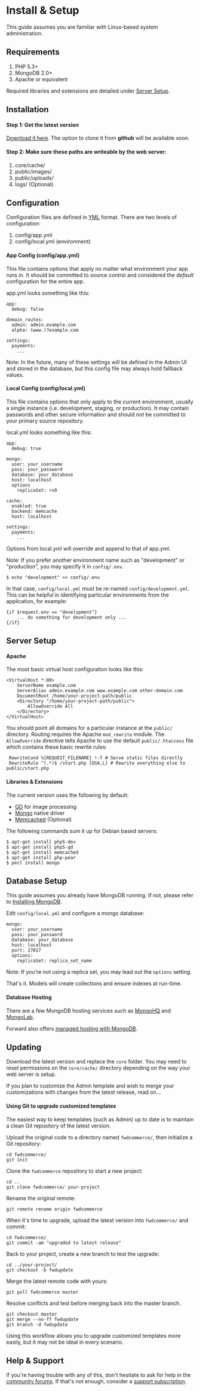 # Install & Setup
    
This guide assumes you are familiar with Linux-based system administration.


<a id="requirements"></a>
## Requirements

1. PHP 5.3+
2. MongoDB 2.0+
3. Apache or equivalent

Required libraries and extensions are detailed under <a href="#server-setup">Server Setup</a>.


<a id="installation"></a>
## Installation

#### Step 1: Get the latest version

<a href="/alpha/download">Download it here</a>. The option to clone it from **github** will be available soon.

#### Step 2: Make sure these paths are writeable by the web server:

1. core/cache/
2. public/images/
3. public/uploads/
4. logs/ (Optional)


<a id="configuration"></a>
## Configuration

Configuration files are defined in <a href="http://www.yaml.org/">YML</a> format. There are two levels of configuration:

1. config/app.yml
2. config/local.yml (environment)

#### App Config (config/app.yml)
	
This file contains options that apply no matter what environment your app runs in. It should be committed to source control and considered the *default* configuration for the entire app.

app.yml looks something like this:

    app:
      debug: false

	domain_routes:
	  admin: admin.example.com
	  alpha: (www.)?example.com
	
	settings:
	  payments:
	    ...
		
Note: In the future, many of these settings will be defined in the Admin UI and stored in the database, but this config file may always hold fallback values.
		
		
#### Local Config (config/local.yml)
		
This file contains options that only apply to the current environment, usually a single instance (i.e. development, staging, or production). It may contain passwords and other secure information and should not be committed to your primary source repository.
		
local.yml looks something like this:
		
	app:
	  debug: true
		
	mongo:
	  user: your_username
	  pass: your_password
	  database: your_database
	  host: localhost
	  options
	    replicaSet: rs0
	  
	cache:
	  enabled: true
	  backend: memcache
	  host: localhost
	
	settings:
	  payments:
	    ...
		  
Options from local.yml will override and append to that of app.yml.

Note: If you prefer another environment name such as "development" or "production", you may specify it in `config/.env`.

	$ echo "development" >> config/.env
	
In that case, `config/local.yml` must be re-named `config/development.yml`. This can be helpful in identifying particular environments from the application, for example:

	{if $request.env == "development"}
		... do something for development only ...
	{/if}


<a id="server-setup"></a>
## Server Setup

#### Apache

The most basic virtual host configuration looks like this:

	<VirtualHost *:80>
		ServerName example.com
		ServerAlias admin.example.com www.example.com other-domain.com
		DocumentRoot /home/your-project-path/public
		<Directory "/home/your-project-path/public">
			AllowOverride All
		</Directory>
	</VirtualHost>

You should point all domains for a particular instance at the `public/` directory. Routing requires the Apache `mod_rewrite` module. The `AllowOverride` directive tells Apache to use the default `public/.htaccess` file which contains these basic rewrite rules:

	 RewriteCond %{REQUEST_FILENAME} !-f # Serve static files directly
	 RewriteRule ^(.*)$ /start.php [QSA,L] # Rewrite everything else to public/start.php
	 
#### Libraries & Extensions

The current version uses the following by default:

- <a href="http://us3.php.net/manual/en/book.image.php">GD</a> for image processing
- <a href="http://php.net/mongo">Mongo</a> native driver
- <a href="http://us2.php.net/memcached">Memcached</a> (Optional)

The following commands sum it up for Debian based servers:

	$ apt-get install php5-dev
	$ apt-get install php5-gd
	$ apt-get install memcached
	$ apt-get install php-pear
	$ pecl install mongo


<a id="database-setup"></a>
## Database Setup

This guide assumes you already have MongoDB running. If not, please refer to <a href="http://docs.mongodb.org/manual/installation/">Installing MongoDB</a>.

Edit `config/local.yml` and configure a mongo database:

	mongo:
	  user: your_username
	  pass: your_password
	  database: your_database
	  host: localhost
	  port: 27017
	  options:
	    replicaSet: replica_set_name
	  
Note: If you're not using a replica set, you may lead out the `options` setting.
	  
That's it. Models will create collections and ensure indexes at run-time.


#### Database Hosting

There are a few MongoDB hosting services such as <a href="http://mongohq.com">MongoHQ</a> and <a href="http://mongolab.com">MongoLab</a>.

Forward also offers <a href="/alpha/download#hosting">managed hosting with MongoDB</a>.


<a id="updating"></a>
## Updating

Download the latest version and replace the `core` folder. You may need to reset permissions on the `core/cache/` directory depending on the way your web server is setup.

If you plan to customize the Admin template and wish to merge your customizations with changes from the latest release, read on...

#### Using Git to upgrade customized templates

The easiest way to keep templates (such as Admin) up to date is to maintain a clean Git repository of the latest version.

Upload the original code to a directory named `fwdcommerce/`, then initialize a Git repository:

	cd fwdcommerce/
	git init
	
Clone the `fwdcommerce` repository to start a new project:

	cd ..
	git clone fwdcommerce/ your-project
	
Rename the original remote:
	
	git remote rename origin fwdcommerce
	
When it's time to upgrade, upload the latest version into `fwdcommerce/` and commit:

	cd fwdcommerce/
	git commit -am "upgraded to latest release"
	
Back to your project, create a new branch to test the upgrade:
	
	cd ../your-project/
	git checkout -b fwdupdate
		
Merge the latest remote code with yours:
	
	git pull fwdcommerce master
	
Resolve conflicts and test before merging back into the master branch.

	git checkout master
	git merge --no-ff fwdupdate
	git branch -d fwdupdate
	
Using this workflow allows you to upgrade customized templates more easily, but it may not be ideal in every scenario.
		

<a id="help-support"></a>
## Help & Support

If you're having trouble with any of this, don't hesitate to ask for help in the <a href="/alpha/forums">community forums</a>. If that's not enough, consider a <a href="/alpha/download#support">support subscription</a>.
	